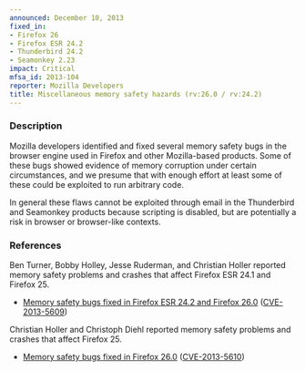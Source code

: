 ```yaml
---
announced: December 10, 2013
fixed_in:
- Firefox 26
- Firefox ESR 24.2
- Thunderbird 24.2
- Seamonkey 2.23
impact: Critical
mfsa_id: 2013-104
reporter: Mozilla Developers
title: Miscellaneous memory safety hazards (rv:26.0 / rv:24.2)
---
```


<h3>Description</h3>

<p>Mozilla developers identified and fixed several memory safety bugs in the
browser engine used in Firefox and other Mozilla-based products. Some of these
bugs showed evidence of memory corruption under certain circumstances, and we
presume that with enough effort at least some of these could be exploited to run
arbitrary code.</p>

<p class="note">In general these flaws cannot be exploited through email in the
Thunderbird and Seamonkey products because scripting is disabled, but are
potentially a risk in browser or browser-like contexts.</p>
<h3>References</h3>

<p>Ben Turner, Bobby Holley, Jesse Ruderman, and Christian Holler reported
memory safety problems and crashes that affect Firefox ESR 24.1 and Firefox
25.</p>

<ul>
  <li><a href="https://bugzilla.mozilla.org/buglist.cgi?bug_id=886850,937582,922009,&#10;905382">
          Memory safety bugs fixed in Firefox ESR 24.2 and Firefox 26.0</a> (<a href="http://cve.mitre.org/cgi-bin/cvename.cgi?name=CVE-2013-5609" class="ex-ref">CVE-2013-5609</a>)</li>
</ul>


<p>Christian Holler and Christoph Diehl reported memory safety problems and
crashes that affect Firefox 25.</p>

<ul>
  <li><a href="https://bugzilla.mozilla.org/buglist.cgi?bug_id=905903,890432">
          Memory safety bugs fixed in Firefox 26.0</a> (<a href="http://cve.mitre.org/cgi-bin/cvename.cgi?name=CVE-2013-5610" class="ex-ref">CVE-2013-5610</a>)</li>
</ul>




